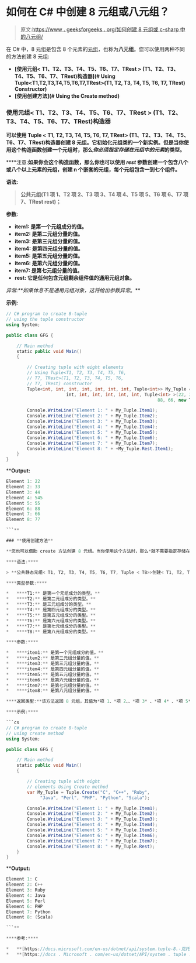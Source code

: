 # 如何在 C# 中创建 8 元组或八元组？

> 原文:[https://www . geeksforgeeks . org/如何创建 8 元组或 c-sharp 中的八元组/](https://www.geeksforgeeks.org/how-to-create-8-tuple-or-octuple-in-c-sharp/)

在 C# 中，8 元组是包含 8 个元素的[元组](https://www.geeksforgeeks.org/c-sharp-tuple/)，也称为**八元组**。您可以使用两种不同的方法创建 8 元组:

*   **[使用元组< T1、T2、T3、T4、T5、T6、T7、TRest > (T1、T2、T3、T4、T5、T6、T7、TRest)构造器](# Using Tuple<T1,T2,T3,T4,T5,T6,T7,TRest>(T1, T2, T3, T4, T5, T6, T7, TRest) Constructor)**
*   **[使用创建方法](# Using the Create method)**

### **使用元组< T1、T2、T3、T4、T5、T6、T7、TRest > (T1、T2、T3、T4、T5、T6、T7、TRest)构造器**

**可以使用 Tuple < T1, T2, T3, T4, T5, T6, T7, TRest> (T1、T2、T3、T4、T5、T6、T7、TRest)构造器创建 8 元组。它初始化元组<t1 t2="" t3="" t4="" t5="" t6="" t7="" trest="">类的一个新实例。但是当你使用这个构造函数创建一个元组时，那么*你必须指定存储在元组中的元素*的类型。</t1>**

****注意:**如果你会这个构造函数，那么你也可以使用 *rest* 参数创建一个包含八个或八个以上元素的元组，创建 n 个嵌套的元组，每个元组包含一到七个组件。**

****语法:****

> **公共元组(T1 项 1、T2 项 2、T3 项 3、T4 项 4、T5 项 5、T6 项 6、T7 项 7、TRest rest)；**

****参数:****

*   ****item1:** 是第一个元组成分的值。**
*   ****item2:** 是第二元组分量的值。**
*   ****item3:** 是第三元组分量的值。**
*   ****item4:** 是第四元组分量的值。**
*   ****item5:** 是第五元组分量的值。**
*   ****item6:** 是第六元组分量的值。**
*   ****item7:** 是第七元组分量的值。**
*   ****rest:** 它是任何包含元组剩余组件值的通用元组对象。**

****异常:**如果*休息*不是通用元组对象，这将给出*参数异常*。**

****示例:****

```cs
// C# program to create 8-tuple
// using the tuple constructor
using System;

public class GFG {

    // Main method
    static public void Main()
    {

        // Creating tuple with eight elements
        // Using Tuple<T1, T2, T3, T4, T5, T6,
        // T7, TRest>(T1, T2, T3, T4, T5, T6,
        // T7, TRest) constructor
        Tuple<int, int, int, int, int, int, int, Tuple<int>> My_Tuple = new Tuple<int,
                       int, int, int, int, int, int, Tuple<int> >(22, 33, 44, 545, 55,
                                                          88, 66, new Tuple<int>(77));

        Console.WriteLine("Element 1: " + My_Tuple.Item1);
        Console.WriteLine("Element 2: " + My_Tuple.Item2);
        Console.WriteLine("Element 3: " + My_Tuple.Item3);
        Console.WriteLine("Element 4: " + My_Tuple.Item4);
        Console.WriteLine("Element 5: " + My_Tuple.Item5);
        Console.WriteLine("Element 6: " + My_Tuple.Item6);
        Console.WriteLine("Element 7: " + My_Tuple.Item7);
        Console.WriteLine("Element 8: " + +My_Tuple.Rest.Item1);
    }
}
```

****Output:**

```cs
Element 1: 22
Element 2: 33
Element 3: 44
Element 4: 545
Element 5: 55
Element 6: 88
Element 7: 66
Element 8: 77

```** 

### **使用创建方法**

**您也可以借助 create 方法创建 8 元组。当你使用这个方法时，那么*就不需要指定存储在元组中的元素的类型*。**

****语法:****

> **公共静态元组< T1, T2, T3, T4, T5, T6, T7, Tuple < T8>>创建< T1, T2, T3, T4, T5, T6, T7, T8> (T1 项 1、T2 项 2、T3 项 3、T4 项 4、T5 项 5、T6 项 6、T7 项 7、T8 项 8)；**

****类型参数:****

*   ****T1:** 是第一个元组成分的类型。**
*   ****T2:** 是第二元组成分的类型。**
*   ****T3:** 是三元组成分的类型。**
*   ****T4:** 是第四元组成分的类型。**
*   ****T5:** 是第五元组成分的类型。**
*   ****T6:** 是第六元组成分的类型。**
*   ****T7:** 是第七元组成分的类型。**
*   ****T8:** 是第八元组成分的类型。**

****参数:****

*   ****item1:** 是第一个元组成分的值。**
*   ****item2:** 是第二元组分量的值。**
*   ****item3:** 是第三元组分量的值。**
*   ****item4:** 是第四元组分量的值。**
*   ****item5:** 是第五元组分量的值。**
*   ****item6:** 是第六元组分量的值。**
*   ****item7:** 是第七元组分量的值。**
*   ****item8:** 是第八元组分量的值。**

****返回类型:**该方法返回 8 元组，其值为*项 1、*项 2、、*项 3* 、*项 4* 、*项 5* 、*项 6* 、*项 7* 和*项 8* 。**

****示例:****

```cs
// C# program to create 8-tuple
// using create method
using System;

public class GFG {

    // Main method
    static public void Main()
    {

        // Creating tuple with eight 
        // elements Using Create method
        var My_Tuple = Tuple.Create("C", "C++", "Ruby", 
             "Java", "Perl", "PHP", "Python", "Scala");

        Console.WriteLine("Element 1: " + My_Tuple.Item1);
        Console.WriteLine("Element 2: " + My_Tuple.Item2);
        Console.WriteLine("Element 3: " + My_Tuple.Item3);
        Console.WriteLine("Element 4: " + My_Tuple.Item4);
        Console.WriteLine("Element 5: " + My_Tuple.Item5);
        Console.WriteLine("Element 6: " + My_Tuple.Item6);
        Console.WriteLine("Element 7: " + My_Tuple.Item7);
        Console.WriteLine("Element 8: " + My_Tuple.Rest);
    }
}
```

****Output:**

```cs
Element 1: C
Element 2: C++
Element 3: Ruby
Element 4: Java
Element 5: Perl
Element 6: PHP
Element 7: Python
Element 8: (Scala)

```** 

****参考:****

*   **[https://docs.microsoft.com/en-us/dotnet/api/system.tuple-8.-克托？视图=netframework-4.8](https://docs.microsoft.com/en-us/dotnet/api/system.tuple-8.-ctor?view=netframework-4.8)**
*   **[https://docs . Microsoft . com/en-us/dotnet/API/system . tuple . create？view = net framework-4.8 # System _ Tuple _ Create _ _ 8 _ _ 0 _ _ 1 _ _ 2 _ _ 3 _ _ 4 _ _ 5 _ _ 6 _ _ 7 _](https://docs.microsoft.com/en-us/dotnet/api/system.tuple.create?view=netframework-4.8# System_Tuple_Create__8___0___1___2___3___4___5___6___7_)**